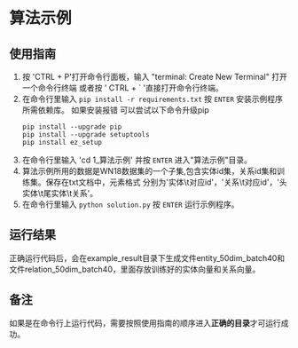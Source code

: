 # 算法示例

## 使用指南
1. 按 'CTRL + P'打开命令行面板，输入 "terminal: Create New Terminal" 打开一个命令行终端 或者按
   ' CTRL + ` '直接打开命令行终端。
2. 在命令行里输入 `pip install -r requirements.txt` 按 `ENTER` 安装示例程序所需依赖库。
   如果安装报错 可以尝试以下命令升级pip
   ```
   pip install --upgrade pip
   pip install --upgrade setuptools
   pip install ez_setup
   ```
3. 在命令行里输入 'cd 1_算法示例' 并按 `ENTER` 进入"算法示例"目录。
4. 算法示例所用的数据是WN18数据集的一个子集,包含实体id集，关系id集和训练集。保存在txt文档中，元素格式
   分别为'实体\t对应id'，'关系\t对应id'，'头实体\t尾实体\t关系'。
5. 在命令行里输入 `python solution.py` 按 `ENTER` 运行示例程序。

## 运行结果
   正确运行代码后，会在example_result目录下生成文件entity_50dim_batch40和文件relation_50dim_batch40，里面存放训练好的实体向量和关系向量。

## 备注
   如果是在命令行上运行代码，需要按照使用指南的顺序进入**正确的目录**才可运行成功。







